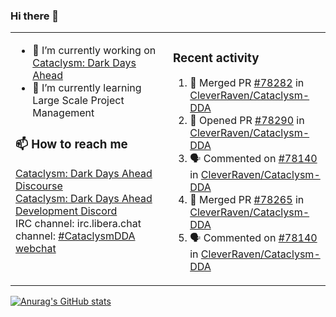 ### Hi there 👋

<table><tr><td valign="top" width="50%">

- 🔭 I’m currently working on [Cataclysm: Dark Days Ahead](https://github.com/CleverRaven/Cataclysm-DDA)
- 🌱 I’m currently learning Large Scale Project Management

### 📫 How to reach me
[Cataclysm: Dark Days Ahead Discourse](https://discourse.cataclysmdda.org)  
[Cataclysm: Dark Days Ahead Development Discord](https://discord.gg/jFEc7Yp)  
IRC channel: irc.libera.chat channel: [#CataclysmDDA webchat](https://kiwiirc.com/nextclient/irc.libera.chat#CataclysmDDA)

</td><td valign="top" width="50%">

### Recent activity
<!--START_SECTION:activity-->
1. 🎉 Merged PR [#78282](https://github.com/CleverRaven/Cataclysm-DDA/pull/78282) in [CleverRaven/Cataclysm-DDA](https://github.com/CleverRaven/Cataclysm-DDA)
2. 💪 Opened PR [#78290](https://github.com/CleverRaven/Cataclysm-DDA/pull/78290) in [CleverRaven/Cataclysm-DDA](https://github.com/CleverRaven/Cataclysm-DDA)
3. 🗣 Commented on [#78140](https://github.com/CleverRaven/Cataclysm-DDA/pull/78140#issuecomment-2510312884) in [CleverRaven/Cataclysm-DDA](https://github.com/CleverRaven/Cataclysm-DDA)
4. 🎉 Merged PR [#78265](https://github.com/CleverRaven/Cataclysm-DDA/pull/78265) in [CleverRaven/Cataclysm-DDA](https://github.com/CleverRaven/Cataclysm-DDA)
5. 🗣 Commented on [#78140](https://github.com/CleverRaven/Cataclysm-DDA/pull/78140#issuecomment-2510272639) in [CleverRaven/Cataclysm-DDA](https://github.com/CleverRaven/Cataclysm-DDA)
<!--END_SECTION:activity-->

</td></tr></table>

[![Anurag's GitHub stats](https://github-readme-stats.vercel.app/api?username=kevingranade)](https://github.com/anuraghazra/github-readme-stats)
